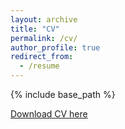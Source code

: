 ```yaml
---
layout: archive
title: "CV"
permalink: /cv/
author_profile: true
redirect_from:
  - /resume
---
```

{% include base_path %}

[Download CV here](http://muhammad-kazim.github.io/files/SMKazim-CV.pdf)
